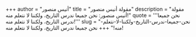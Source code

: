 +++
author = "أنيس منصور"
title = "مقولة أنيس منصور"
description = "مقولة أنيس منصور: نحن جميعا ندرس التاريخ‏،‏ ولكننا لا نتعلم منه‏!"
quote = '''نحن جميعا ندرس التاريخ‏،‏ ولكننا لا نتعلم منه‏!'''
slug = "نحن-جميعا-ندرس-التاريخ‏‏-ولكننا-لا-نتعلم-منه‏!"
+++
نحن جميعا ندرس التاريخ‏،‏ ولكننا لا نتعلم منه‏!
